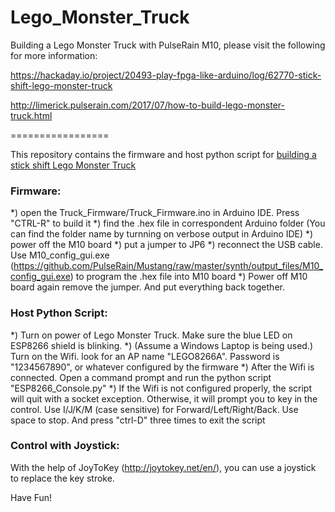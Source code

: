 # Lego_Monster_Truck
Building a Lego Monster Truck with PulseRain M10, please visit the following for more information:

https://hackaday.io/project/20493-play-fpga-like-arduino/log/62770-stick-shift-lego-monster-truck

http://limerick.pulserain.com/2017/07/how-to-build-lego-monster-truck.html

=================

This repository contains the firmware and host python script for [building a stick shift Lego Monster Truck](https://hackaday.io/project/20493-play-fpga-like-arduino/log/62770-stick-shift-lego-monster-truck) 

### Firmware:
*) open the Truck_Firmware/Truck_Firmware.ino in Arduino IDE. Press "CTRL-R" to build it
*) find the .hex file in correspondent Arduino folder (You can find the folder name by turnning on verbose output in Arduino IDE)
*) power off the M10 board
*) put a jumper to JP6 
*) reconnect the USB cable. Use M10_config_gui.exe (https://github.com/PulseRain/Mustang/raw/master/synth/output_files/M10_config_gui.exe) to program the .hex file into M10 board
*) Power off M10 board again remove the jumper. And put everything back together.


### Host Python Script:

*) Turn on power of Lego Monster Truck. Make sure the blue LED on ESP8266 shield is blinking. 
*) (Assume a Windows Laptop is being used.) Turn on the Wifi. look for an AP name "LEGO8266A". Password is "1234567890", or whatever configured by the firmware
*) After the Wifi is connected. Open a command prompt and run the python script "ESP8266_Console.py"
*) If the Wifi is not configured properly, the script will quit with a socket exception. Otherwise, it will prompt you to key in the control. Use I/J/K/M (case sensitive) for Forward/Left/Right/Back. Use space to stop. And press "ctrl-D" three times to exit the script


### Control with Joystick:
With the help of JoyToKey (http://joytokey.net/en/), you can use a joystick to replace the key stroke.

Have Fun!
